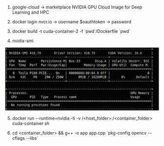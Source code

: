1. google-cloud -> marketplace NVIDIA GPU Cloud Image for Deep Learning and HPC

2. docker login nvcr.io -> username $oauthtoken -> password <NGC API KEY>

3. docker build -t cuda-container-2 -f \`pwd\`/Dockerfile \`pwd\`

4. nvidia-smi

![alt text](https://github.com/luddite478/cpp-cuda-opencv-ffmpeg-tests/blob/master/nvidia-smi.png)

5. docker run --runtime=nvidia -ti -v /<host_folder>:/<container_folder> cuda-container sh

6. cd <container_folder> && g++ -o app app.cpp \`pkg-config opencv --cflags --libs\`
